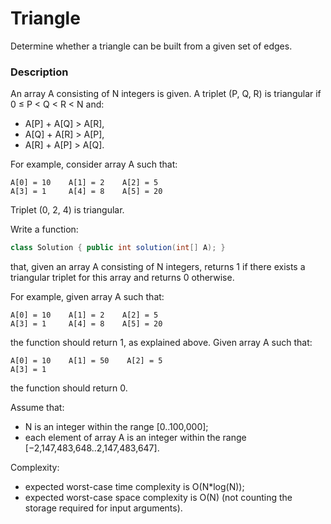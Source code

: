 # Triangle

Determine whether a triangle can be built from a given set of edges.

### Description

An array A consisting of N integers is given. A triplet (P, Q, R) is triangular if 0 ≤ P < Q < R < N and:

- A[P] + A[Q] > A[R],
- A[Q] + A[R] > A[P],
- A[R] + A[P] > A[Q].

For example, consider array A such that:

    A[0] = 10    A[1] = 2    A[2] = 5
    A[3] = 1     A[4] = 8    A[5] = 20

Triplet (0, 2, 4) is triangular.

Write a function:

```java
class Solution { public int solution(int[] A); }
```

that, given an array A consisting of N integers, returns 1 if there exists a triangular triplet for this array and returns 0 otherwise.

For example, given array A such that:

    A[0] = 10    A[1] = 2    A[2] = 5
    A[3] = 1     A[4] = 8    A[5] = 20

the function should return 1, as explained above. Given array A such that:

    A[0] = 10    A[1] = 50    A[2] = 5
    A[3] = 1

the function should return 0.

Assume that:

- N is an integer within the range [0..100,000];
- each element of array A is an integer within the range [−2,147,483,648..2,147,483,647].

Complexity:

- expected worst-case time complexity is O(N*log(N));
- expected worst-case space complexity is O(N) (not counting the storage required for input arguments).